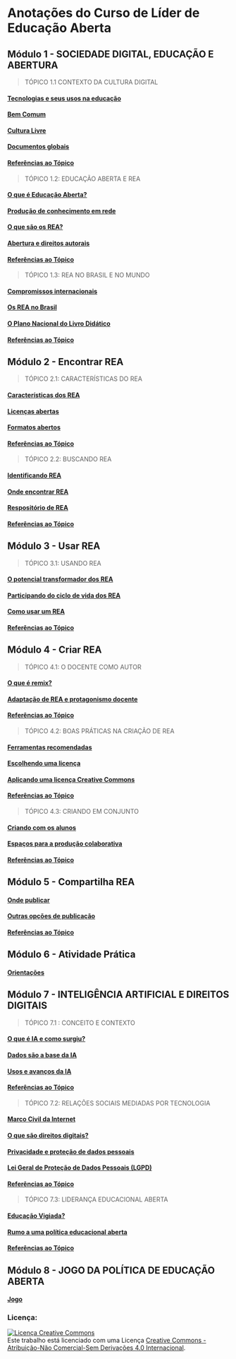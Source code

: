 # Anotações do Curso de Líder de Educação Aberta


## Módulo 1 - SOCIEDADE DIGITAL, EDUCAÇÃO E ABERTURA
> TÓPICO 1.1  CONTEXTO DA CULTURA DIGITAL
#### [Tecnologias e seus usos na educação](https://github.com/pamellabiotec/CLEA/blob/master/M1-Tecnologias_e_seus_usos_na_educacao.md)
#### [Bem Comum](https://github.com/pamellabiotec/CLEA/blob/master/M1-Bem_comum.md)
#### [Cultura Livre](https://github.com/pamellabiotec/CLEA/blob/master/M1-Cultura_livre.md)
#### [Documentos globais](https://github.com/pamellabiotec/CLEA/blob/master/M1-Documentos_globais.md)
#### [Referências ao Tópico](https://github.com/pamellabiotec/CLEA/blob/master/M1-Referencias_1.1.md)

>TÓPICO 1.2:  EDUCAÇÃO ABERTA E REA
#### [O que é Educação Aberta?](https://github.com/pamellabiotec/CLEA/blob/master/M1-O_que_e_Educacao_Aberta.md/)
#### [Produção de conhecimento em rede](https://github.com/pamellabiotec/CLEA/blob/master/M1-Producao_de_conhecimento_em_rede.md)
#### [O que são os REA?](https://github.com/pamellabiotec/CLEA/blob/master/M1-O_que_sao_os_REA.md)
#### [Abertura e direitos autorais](https://github.com/pamellabiotec/CLEA/blob/master/M1-Abertura_e_direitos_autorais.md)
#### [Referências ao Tópico](https://github.com/pamellabiotec/CLEA/blob/master/M1-Referencias_1.2.md)

>TÓPICO 1.3: REA NO BRASIL E NO MUNDO
#### [Compromissos internacionais](https://github.com/pamellabiotec/CLEA/blob/master/M1-Compromissos_internacionais.md)
#### [Os REA no Brasil](https://github.com/pamellabiotec/CLEA/blob/master/M1-Os_REA_no_Brasil.md)
#### [O Plano Nacional do Livro Didático](M1-O_Plano_Nacional_do_Livro_Didatico.md)
#### [Referências ao Tópico](https://github.com/pamellabiotec/CLEA/blob/master/M1-Referencias_1.3.md)

## Módulo 2 - Encontrar REA
>TÓPICO 2.1:  CARACTERÍSTICAS DO REA
#### [Características dos REA](https://github.com/pamellabiotec/CLEA/blob/master/M2-Caracteristicas_dos_REA.md)
#### [Licenças abertas](https://github.com/pamellabiotec/CLEA/blob/master/M2-Licencas_abertas.md)
#### [Formatos abertos](https://github.com/pamellabiotec/CLEA/blob/master/M2-Formatos_abertos.md)
#### [Referências ao Tópico](https://github.com/pamellabiotec/CLEA/blob/master/M2-Referencias_2.1.md)

>TÓPICO 2.2:  BUSCANDO REA
#### [Identificando REA](https://github.com/pamellabiotec/CLEA/blob/master/M2-Identificando_REA.md)
#### [Onde encontrar REA](https://github.com/pamellabiotec/CLEA/blob/master/M2-Onde_encontrar_REA.md)
#### [Respositório de REA](https://github.com/pamellabiotec/CLEA/blob/master/M2-Repositorio_de_REA.md)
#### [Referências ao Tópico](https://github.com/pamellabiotec/CLEA/blob/master/M2-Referencias_2.2.md)

## Módulo 3 - Usar REA
>TÓPICO 3.1: USANDO REA
#### [O potencial transformador dos REA](https://github.com/pamellabiotec/CLEA/blob/master/M3-O_potencial_transformador_dos_REA.md)
#### [Participando do ciclo de vida dos REA](https://github.com/pamellabiotec/CLEA/blob/master/M3-Participando_do_ciclo_de_vida_dos_REA.md)
#### [Como usar um REA](https://github.com/pamellabiotec/CLEA/blob/master/M3-Como_usar_um_REA.md)
#### [Referências ao Tópico](https://github.com/pamellabiotec/CLEA/blob/master/M3-Referencias.md)

## Módulo 4 - Criar REA
>TÓPICO 4.1:  O DOCENTE COMO AUTOR
#### [O que é remix?](https://github.com/pamellabiotec/CLEA/blob/master/M4-O_que_e_remix.md)
#### [Adaptação de REA e protagonismo docente](https://github.com/pamellabiotec/CLEA/blob/master/M4-Adaptacao_de_REA_e_protagonismo_docente.md)
#### [Referências ao Tópico](https://github.com/pamellabiotec/CLEA/blob/master/M4-Referencias_4.1.md)

>TÓPICO 4.2: BOAS PRÁTICAS NA CRIAÇÃO DE REA
#### [Ferramentas recomendadas](https://github.com/pamellabiotec/CLEA/blob/master/M4-Ferramentas_recomendadas.md)
#### [Escolhendo uma licença](https://github.com/pamellabiotec/CLEA/blob/master/M4-Escolhendo_uma_licenca.md)
#### [Aplicando uma licença Creative Commons](https://github.com/pamellabiotec/CLEA/blob/master/M4-Aplicando_uma_licenca_Creative_Commons.md)
#### [Referências ao Tópico](https://github.com/pamellabiotec/CLEA/blob/master/M4-Referencias_4.2.md)

>TÓPICO 4.3:  CRIANDO EM CONJUNTO
#### [Criando com os alunos](https://github.com/pamellabiotec/CLEA/blob/master/M4-Criando_om_os_alunos.md)
#### [Espaços para a produção colaborativa](https://github.com/pamellabiotec/CLEA/blob/master/M4-Espacos_para_a_producao_colaborativa.md)
#### [Referências ao Tópico](https://github.com/pamellabiotec/CLEA/blob/master/M4-Referencias_4.3.md)

## Módulo 5 - Compartilha REA
#### [Onde publicar](https://github.com/pamellabiotec/CLEA/blob/master/M5-Onde_publicar.md)
#### [Outras opções de publicação](https://github.com/pamellabiotec/CLEA/blob/master/M5-Outras_opcoes_de_publicacao.md)
#### [Referências ao Tópico](https://github.com/pamellabiotec/CLEA/blob/master/M5-Referencias.md)

## Módulo 6 - Atividade Prática
#### [Orientações](https://github.com/pamellabiotec/CLEA/blob/master/M6-Orientacoes.md)

## Módulo 7 - INTELIGÊNCIA ARTIFICIAL E DIREITOS DIGITAIS
>TÓPICO 7.1 : CONCEITO E CONTEXTO
#### [O que é IA e como surgiu?](https://github.com/pamellabiotec/CLEA/blob/master/M7-O_que_e_IA_e_como_surgiu.md) 
#### [Dados são a base da IA](https://github.com/pamellabiotec/CLEA/blob/master/M7-Dados_sao_a_base_da_IA.md)
#### [Usos e avanços da IA](https://github.com/pamellabiotec/CLEA/blob/master/M7-Usos_e_avanços_da_IA.md)
#### [Referências ao Tópico](https://github.com/pamellabiotec/CLEA/blob/master/M7-Referencias_7.1.md)

>TÓPICO 7.2: RELAÇÕES SOCIAIS MEDIADAS POR TECNOLOGIA
#### [Marco Civil da Internet](https://github.com/pamellabiotec/CLEA/blob/master/M7-Marco_Civil_da_Internet.md)
#### [O que são direitos digitais?](https://github.com/pamellabiotec/CLEA/blob/master/M7-O_que_sao_direitos_digitais.md)
#### [Privacidade e proteção de dados pessoais](https://github.com/pamellabiotec/CLEA/blob/master/M7-Privacidade_e_protecao_de_dados_pessoais.md)
#### [Lei Geral de Proteção de Dados Pessoais (LGPD)](https://github.com/pamellabiotec/CLEA/blob/master/M7-LGPD.md)
#### [Referências ao Tópico](https://github.com/pamellabiotec/CLEA/blob/master/M7-Referencias_7.2.md)

>TÓPICO 7.3: LIDERANÇA EDUCACIONAL ABERTA
#### [Educação Vigiada?](https://github.com/pamellabiotec/CLEA/blob/master/M7-Educacao_Vigiada.md)
#### [Rumo a uma política educacional aberta](https://github.com/pamellabiotec/CLEA/blob/master/M7-Rumo_a_uma_politica_educacional_aberta.md)
#### [Referências ao Tópico](https://github.com/pamellabiotec/CLEA/blob/master/M7-Referencias_7.3.md)

## Módulo 8 - JOGO DA POLÍTICA DE EDUCAÇÃO ABERTA
#### [Jogo](https://github.com/pamellabiotec/CLEA/blob/master/M8-Jogo.md)

### Licença: 
<a rel="license" href="http://creativecommons.org/licenses/by-nc-nd/4.0/"><img alt="Licença Creative Commons" style="border-width:0" src="https://i.creativecommons.org/l/by-nc-nd/4.0/88x31.png" /></a><br />Este trabalho está licenciado com uma Licença <a rel="license" href="http://creativecommons.org/licenses/by-nc-nd/4.0/">Creative Commons - Atribuição-Não Comercial-Sem Derivações 4.0 Internacional</a>.
